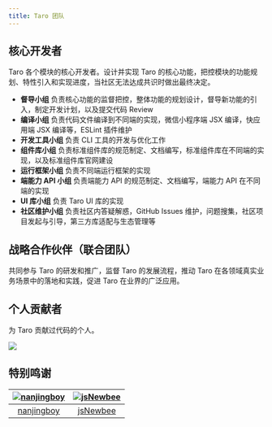 ```yaml
---
title: Taro 团队
---
```


## 核心开发者

Taro 各个模块的核心开发者。设计并实现 Taro 的核心功能，把控模块的功能规划、特性引入和实现进度，当社区无法达成共识时做出最终决定。

* **督导小组**
 负责核心功能的监督把控，整体功能的规划设计，督导新功能的引入，制定开发计划，以及提交代码 Review
* **编译小组**
 负责代码文件编译到不同端的实现，微信小程序端 JSX 编译，快应用端 JSX 编译等，ESLint 插件维护
* **开发工具小组**
 负责 CLI 工具的开发与优化工作
* **组件库小组**
 负责标准组件库的规范制定、文档编写，标准组件库在不同端的实现，以及标准组件库官网建设
* **运行框架小组**
 负责不同端运行框架的实现
* **端能力 API 小组**
 负责端能力 API 的规范制定、文档编写，端能力 API 在不同端的实现
* **UI 库小组**
 负责 Taro UI 库的实现
* **社区维护小组**
 负责社区内答疑解惑，GitHub Issues 维护，问题搜集，社区项目发起与引导，第三方库适配与生态管理等

## 战略合作伙伴（联合团队）

共同参与 Taro 的研发和推广，监督 Taro 的发展流程，推动 Taro 在各领域真实业务场景中的落地和实践，促进 Taro 在业界的广泛应用。

<!-- <p>
  <a href="//cdc.tencent.com" target="_blank" style='display: inline-block;margin: 0 10px 10px 0;'> <img src="//taro.aotu.io/static/images/cdc.png" style="height: 100px;"></a>
  <a href="//cloud.tencent.com" target="_blank" style='display: inline-block;margin: 0 10px 10px 0;'><img src="//taro.aotu.io/static/images/tencent.png" style="height: 100px;"></a>
  <a href="//www.quickapp.cn/" target="_blank" style='display: inline-block;margin: 0 10px 10px 0;'><img src="//taro.aotu.io/static/images/quick.png" style="height: 100px;"></a>
  <a href="//smartprogram.baidu.com/developer/index.html" target="_blank" style='display: inline-block;margin: 0 10px 10px 0;'><img src="//taro.aotu.io/static/images/baidu.png" style="height: 100px;"></a>
  <a href="//q.qq.com/" target="_blank" style='display: inline-block;margin: 0 10px 10px 0;'><img src="//taro.aotu.io/static/images/qq.png" style="height: 100px;"></a>
  <a href="//open.alipay.com/channel/miniIndex.htm" target="_blank" style='display: inline-block;margin: 0 10px 10px 0;'><img src="//taro.aotu.io/static/images/zfb.png" style="height: 100px;"></a>
  <a href="//www.midea.cn" target="_blank" style='display: inline-block;margin: 0 10px 10px 0;'><img src="//taro.aotu.io/static/images/midea.png" style="height: 100px;"></a>
  <a href="//www.sxl.cn" target="_blank" style='display: inline-block;margin: 0 10px 10px 0;'><img src="//taro.aotu.io/static/images/sxl.png" style="height: 100px;"></a>
  <a href="#" target="_blank" style='display: inline-block;margin: 0 10px 10px 0;'><img src="//taro.aotu.io/static/images/yx.png" style="height: 100px;"></a></p> -->

## 个人贡献者

为 Taro 贡献过代码的个人。

<a href="https://github.com/NervJS/taro/graphs/contributors"><img src="https://opencollective.com/taro/contributors.svg?width=890&button=false" /></a>

## 特别鸣谢

[![nanjingboy](https://avatars1.githubusercontent.com/u/1390888?s=100&v=4)](https://github.com/nanjingboy/) | [![jsNewbee](https://avatars3.githubusercontent.com/u/20449400?s=100&v=4)](https://github.com/js-newbee/)
:---:|:---:
[nanjingboy](https://github.com/nanjingboy/) | [jsNewbee](https://github.com/js-newbee/)
